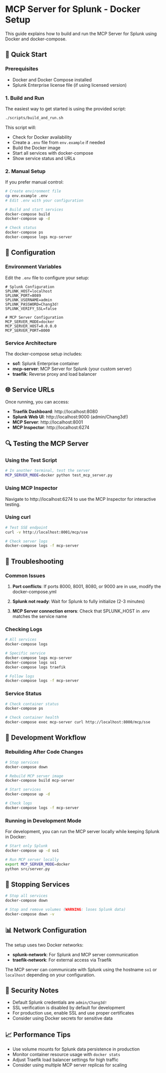 # MCP Server for Splunk - Docker Setup

This guide explains how to build and run the MCP Server for Splunk using Docker and docker-compose.

## 🚀 Quick Start

### Prerequisites

- Docker and Docker Compose installed
- Splunk Enterprise license file (if using licensed version)

### 1. Build and Run

The easiest way to get started is using the provided script:

```bash
./scripts/build_and_run.sh
```

This script will:
- Check for Docker availability
- Create a `.env` file from `env.example` if needed
- Build the Docker image
- Start all services with docker-compose
- Show service status and URLs

### 2. Manual Setup

If you prefer manual control:

```bash
# Create environment file
cp env.example .env
# Edit .env with your configuration

# Build and start services
docker-compose build
docker-compose up -d

# Check status
docker-compose ps
docker-compose logs mcp-server
```

## 🔧 Configuration

### Environment Variables

Edit the `.env` file to configure your setup:

```env
# Splunk Configuration
SPLUNK_HOST=localhost
SPLUNK_PORT=8089
SPLUNK_USERNAME=admin
SPLUNK_PASSWORD=Chang3d!
SPLUNK_VERIFY_SSL=false

# MCP Server Configuration
MCP_SERVER_MODE=docker
MCP_SERVER_HOST=0.0.0.0
MCP_SERVER_PORT=8000
```

### Service Architecture

The docker-compose setup includes:

- **so1**: Splunk Enterprise container
- **mcp-server**: MCP Server for Splunk (your custom server)
- **traefik**: Reverse proxy and load balancer

## 🌐 Service URLs

Once running, you can access:

- **Traefik Dashboard**: http://localhost:8080
- **Splunk Web UI**: http://localhost:9000 (admin/Chang3d!)
- **MCP Server**: http://localhost:8001
- **MCP Inspector**: http://localhost:6274

## 🔍 Testing the MCP Server

### Using the Test Script

```bash
# In another terminal, test the server
MCP_SERVER_MODE=docker python test_mcp_server.py
```

### Using MCP Inspector

Navigate to http://localhost:6274 to use the MCP Inspector for interactive testing.

### Using curl

```bash
# Test SSE endpoint
curl -v http://localhost:8001/mcp/sse

# Check server logs
docker-compose logs -f mcp-server
```

## 🐛 Troubleshooting

### Common Issues

1. **Port conflicts**: If ports 8000, 8001, 8080, or 9000 are in use, modify the docker-compose.yml

2. **Splunk not ready**: Wait for Splunk to fully initialize (2-3 minutes)

3. **MCP Server connection errors**: Check that SPLUNK_HOST in .env matches the service name

### Checking Logs

```bash
# All services
docker-compose logs

# Specific service
docker-compose logs mcp-server
docker-compose logs so1
docker-compose logs traefik

# Follow logs
docker-compose logs -f mcp-server
```

### Service Status

```bash
# Check container status
docker-compose ps

# Check container health
docker-compose exec mcp-server curl http://localhost:8000/mcp/sse
```

## 🔄 Development Workflow

### Rebuilding After Code Changes

```bash
# Stop services
docker-compose down

# Rebuild MCP server image
docker-compose build mcp-server

# Start services
docker-compose up -d

# Check logs
docker-compose logs -f mcp-server
```

### Running in Development Mode

For development, you can run the MCP server locally while keeping Splunk in Docker:

```bash
# Start only Splunk
docker-compose up -d so1

# Run MCP server locally
export MCP_SERVER_MODE=docker
python src/server.py
```

## 🛑 Stopping Services

```bash
# Stop all services
docker-compose down

# Stop and remove volumes (WARNING: loses Splunk data)
docker-compose down -v
```

## 📊 Network Configuration

The setup uses two Docker networks:

- **splunk-network**: For Splunk and MCP server communication
- **traefik-network**: For external access via Traefik

The MCP server can communicate with Splunk using the hostname `so1` or `localhost` depending on your configuration.

## 🔐 Security Notes

- Default Splunk credentials are `admin/Chang3d!`
- SSL verification is disabled by default for development
- For production use, enable SSL and use proper certificates
- Consider using Docker secrets for sensitive data

## 📈 Performance Tips

- Use volume mounts for Splunk data persistence in production
- Monitor container resource usage with `docker stats`
- Adjust Traefik load balancer settings for high traffic
- Consider using multiple MCP server replicas for scaling

